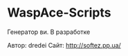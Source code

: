 WaspAce-Scripts
===============

Генератор ви. В разработке

Автор: dredei
Сайт: http://softez.pp.ua/